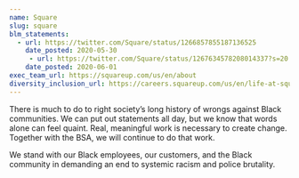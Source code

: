 ```yaml
---
name: Square
slug: square
blm_statements:
  - url: https://twitter.com/Square/status/1266857855187136525
    date_posted: 2020-05-30
     - url: https://twitter.com/Square/status/1267634578208014337?s=20
    date_posted: 2020-06-01
exec_team_url: https://squareup.com/us/en/about
diversity_inclusion_url: https://careers.squareup.com/us/en/life-at-square
---
```


There is much to do to right society’s long history of wrongs against Black communities. We can put out statements all day, but we know that words alone can feel quaint. Real, meaningful work is necessary to create change. Together with the BSA, we will continue to do that work.

We stand with our Black employees, our customers, and the Black community in demanding an end to systemic racism and police brutality.